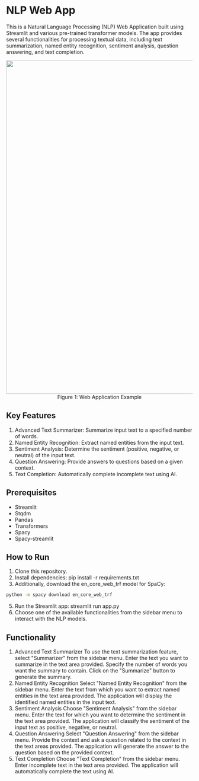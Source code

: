 # NLP Web App
This is a Natural Language Processing (NLP) Web Application built using Streamlit and various pre-trained transformer models.
The app provides several functionalities for processing textual data, including text summarization, named entity recognition, sentiment analysis, question answering, and text completion.

<p align="center">
<img src="https://github.com/Francisco-Guillen/NLPWebApp/assets/83434031/326d021a-d2ac-4b59-8bd3-a01d2a2e0e96" width="900">
<br>
  Figure 1: Web Application Example
</p>

## Key Features
1. Advanced Text Summarizer: Summarize input text to a specified number of words.
2. Named Entity Recognition: Extract named entities from the input text.
3. Sentiment Analysis: Determine the sentiment (positive, negative, or neutral) of the input text.
4. Question Answering: Provide answers to questions based on a given context.
5. Text Completion: Automatically complete incomplete text using AI.

## Prerequisites
- Streamlit
- Stqdm
- Pandas
- Transformers
- Spacy
- Spacy-streamlit

## How to Run
1. Clone this repository.
2. Install dependencies: pip install -r requirements.txt
3. Additionally, download the en_core_web_trf model for SpaCy:

```bash
python -m spacy download en_core_web_trf
```

5. Run the Streamlit app: streamlit run app.py
6. Choose one of the available functionalities from the sidebar menu to interact with the NLP models.

## Functionality
1. Advanced Text Summarizer
To use the text summarization feature, select "Summarizer" from the sidebar menu.
Enter the text you want to summarize in the text area provided.
Specify the number of words you want the summary to contain.
Click on the "Summarize" button to generate the summary.
2. Named Entity Recognition
Select "Named Entity Recognition" from the sidebar menu.
Enter the text from which you want to extract named entities in the text area provided.
The application will display the identified named entities in the input text.
3. Sentiment Analysis
Choose "Sentiment Analysis" from the sidebar menu.
Enter the text for which you want to determine the sentiment in the text area provided.
The application will classify the sentiment of the input text as positive, negative, or neutral.
4. Question Answering
Select "Question Answering" from the sidebar menu.
Provide the context and ask a question related to the context in the text areas provided.
The application will generate the answer to the question based on the provided context.
5. Text Completion
Choose "Text Completion" from the sidebar menu.
Enter incomplete text in the text area provided.
The application will automatically complete the text using AI.




